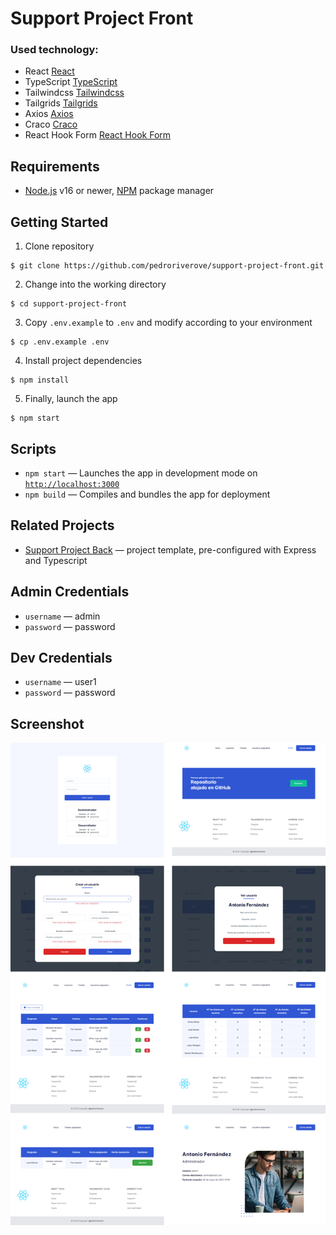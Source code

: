 # Support Project Front

### Used technology:

- React [React](https://reactjs.org/)
- TypeScript [TypeScript](https://www.typescriptlang.org/)
- Tailwindcss [Tailwindcss](https://tailwindcss.com/)
- Tailgrids [Tailgrids](https://tailgrids.com/)
- Axios [Axios](https://axios-http.com/)
- Craco [Craco](https://www.gsoft.com/en/)
- React Hook Form [React Hook Form](https://react-hook-form.com/)

## Requirements

- [Node.js](https://nodejs.org/) v16 or newer, [NPM](https://www.npmjs.com/) package manager

## Getting Started

1. Clone repository
```
$ git clone https://github.com/pedroriverove/support-project-front.git
```
2. Change into the working directory
```
$ cd support-project-front
```
3. Copy `.env.example` to `.env` and modify according to your environment
```
$ cp .env.example .env
```
4. Install project dependencies
```
$ npm install
```
5. Finally, launch the app
```
$ npm start
```

## Scripts

- `npm start` — Launches the app in development mode on [`http://localhost:3000`](http://localhost:3000/)
- `npm build` — Compiles and bundles the app for deployment

## Related Projects

- [Support Project Back](https://github.com/pedroriverove/support-project-back) — project template, pre-configured with Express and Typescript

## Admin Credentials

- `username` — admin
- `password` — password

## Dev Credentials

- `username` — user1
- `password` — password

## Screenshot

![](./screenshot.png)
